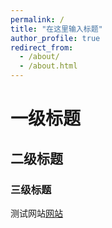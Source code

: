 ```yaml
---
permalink: /
title: "在这里输入标题"
author_profile: true
redirect_from: 
  - /about/
  - /about.html
---
```


# 一级标题
## 二级标题
### 三级标题
测试网站[网站](https://lol.qq.com/main.shtml)


